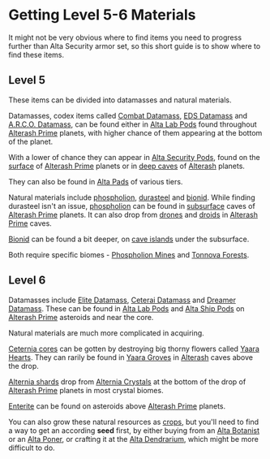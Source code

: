 # Getting Level 5-6 Materials

It might not be very obvious where to find items you need to progress further than Alta Security armor set, so this short guide is to show where to find these items.

## Level 5

These items can be divided into datamasses and natural materials.

Datamasses, codex items called [Combat Datamass](https://ceterai.github.io/MyEnternia/Wiki/CombatProtocolDatamass), [EDS Datamass](https://ceterai.github.io/MyEnternia/Wiki/EDSDatabase) and [A.R.C.O. Datamass](https://ceterai.github.io/MyEnternia/Wiki/A.R.C.O.Research), can be found either in [Alta Lab Pods](https://ceterai.github.io/MyEnternia/Wiki/AltaLabPod) found throughout [Alterash Prime](https://ceterai.github.io/MyEnternia/Wiki/AlterashPrime) planets, with higher chance of them appearing at the bottom of the planet.

With a lower of chance they can appear in [Alta Security Pods](https://ceterai.github.io/MyEnternia/Wiki/AltaSecurityPod), found on the [surface](https://ceterai.github.io/MyEnternia/Wiki/AlterashPrime#Surface) of [Alterash Prime](https://ceterai.github.io/MyEnternia/Wiki/AlterashPrime) planets or in [deep caves](https://ceterai.github.io/MyEnternia/Wiki/Alterash#DeepCaves) of [Alterash](https://ceterai.github.io/MyEnternia/Wiki/Alterash) planets.

They can also be found in [Alta Pads](https://ceterai.github.io/MyEnternia/Wiki/AltaPad) of various tiers.

Natural materials include [phospholion](https://ceterai.github.io/MyEnternia/Wiki/Phospholion), [durasteel](https://starbounder.org/Durasteel) and [bionid](https://ceterai.github.io/MyEnternia/Wiki/Bionid). While finding durasteel isn't an issue, [phospholion](https://ceterai.github.io/MyEnternia/Wiki/Phospholion) can be found in [subsurface](https://ceterai.github.io/MyEnternia/Wiki/AlterashPrime#Subsurface) caves of [Alterash Prime](https://ceterai.github.io/MyEnternia/Wiki/AlterashPrime) planets. It can also drop from [drones](https://ceterai.github.io/MyEnternia/Wiki/AltaRobotics#Drones) and [droids](https://ceterai.github.io/MyEnternia/Wiki/AltaRobotics#Droids) in [Alterash Prime](https://ceterai.github.io/MyEnternia/Wiki/AlterashPrime) caves.

[Bionid](https://ceterai.github.io/MyEnternia/Wiki/Bionid) can be found a bit deeper, on [cave islands](https://ceterai.github.io/MyEnternia/Wiki/CaveIslands) under the subsurface.

Both require specific biomes - [Phospholion Mines](https://ceterai.github.io/MyEnternia/Wiki/PhospholionMines) and [Tonnova Forests](https://ceterai.github.io/MyEnternia/Wiki/TonnovaForests).

## Level 6

Datamasses include [Elite Datamass](https://ceterai.github.io/MyEnternia/Wiki/EliteProtectionOrder), [Ceterai Datamass](https://ceterai.github.io/MyEnternia/Wiki/CeteraiProjectDatabase) and [Dreamer Datamass](https://ceterai.github.io/MyEnternia/Wiki/Prototype-TheDreamer). These can be found in [Alta Lab Pods](https://ceterai.github.io/MyEnternia/Wiki/AltaLabPod) and [Alta Ship Pods](https://ceterai.github.io/MyEnternia/Wiki/AltaShipPod) on [Alterash Prime](https://ceterai.github.io/MyEnternia/Wiki/AlterashPrime) asteroids and near the core.

Natural materials are much more complicated in acquiring.

[Ceternia cores](https://ceterai.github.io/MyEnternia/Wiki/CeterniaCore) can be gotten by destroying big thorny flowers called [Yaara Hearts](https://ceterai.github.io/MyEnternia/Wiki/YaaraHeart). They can rarily be found in [Yaara Groves](https://ceterai.github.io/MyEnternia/Wiki/YaaraGroves) in [Alterash](https://ceterai.github.io/MyEnternia/Wiki/Alterash) caves above the drop.

[Alternia shards](https://ceterai.github.io/MyEnternia/Wiki/AlterniaShard) drop from [Alternia Crystals](https://ceterai.github.io/MyEnternia/Wiki/AlterniaCrystal) at the bottom of the drop of [Alterash Prime](https://ceterai.github.io/MyEnternia/Wiki/AlterashPrime) planets in most crystal biomes.

[Enterite](https://ceterai.github.io/MyEnternia/Wiki/Enterite) can be found on asteroids above [Alterash Prime](https://ceterai.github.io/MyEnternia/Wiki/AlterashPrime) planets.

You can also grow these natural resources as [crops](https://starbounder.org/Crops), but you'll need to find a way to get an according **seed** first, by either buying from an [Alta Botanist](https://ceterai.github.io/MyEnternia/Wiki/AltaBotanist) or an [Alta Poner](https://ceterai.github.io/MyEnternia/Wiki/AltaPoner), or crafting it at the [Alta Dendrarium](https://ceterai.github.io/MyEnternia/Wiki/AltaDendrarium), which might be more difficult to do.
